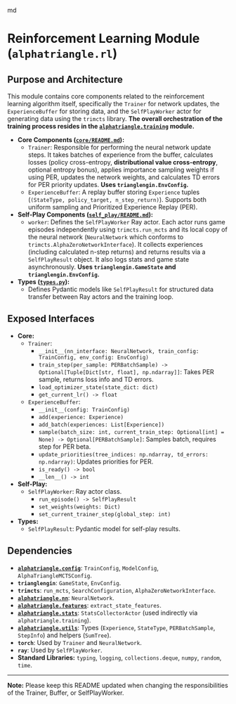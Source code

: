 md
# Reinforcement Learning Module (`alphatriangle.rl`)

## Purpose and Architecture

This module contains core components related to the reinforcement learning algorithm itself, specifically the `Trainer` for network updates, the `ExperienceBuffer` for storing data, and the `SelfPlayWorker` actor for generating data using the `trimcts` library. **The overall orchestration of the training process resides in the [`alphatriangle.training`](../training/README.md) module.**

-   **Core Components ([`core/README.md`](core/README.md)):**
    -   `Trainer`: Responsible for performing the neural network update steps. It takes batches of experience from the buffer, calculates losses (policy cross-entropy, **distributional value cross-entropy**, optional entropy bonus), applies importance sampling weights if using PER, updates the network weights, and calculates TD errors for PER priority updates. **Uses `trianglengin.EnvConfig`.**
    -   `ExperienceBuffer`: A replay buffer storing `Experience` tuples (`(StateType, policy_target, n_step_return)`). Supports both uniform sampling and Prioritized Experience Replay (PER).
-   **Self-Play Components ([`self_play/README.md`](self_play/README.md)):**
    -   `worker`: Defines the `SelfPlayWorker` Ray actor. Each actor runs game episodes independently using `trimcts.run_mcts` and its local copy of the neural network (`NeuralNetwork` which conforms to `trimcts.AlphaZeroNetworkInterface`). It collects experiences (including calculated n-step returns) and returns results via a `SelfPlayResult` object. It also logs stats and game state asynchronously. **Uses `trianglengin.GameState` and `trianglengin.EnvConfig`.**
-   **Types ([`types.py`](types.py)):**
    -   Defines Pydantic models like `SelfPlayResult` for structured data transfer between Ray actors and the training loop.

## Exposed Interfaces

-   **Core:**
    -   `Trainer`:
        -   `__init__(nn_interface: NeuralNetwork, train_config: TrainConfig, env_config: EnvConfig)`
        -   `train_step(per_sample: PERBatchSample) -> Optional[Tuple[Dict[str, float], np.ndarray]]`: Takes PER sample, returns loss info and TD errors.
        -   `load_optimizer_state(state_dict: dict)`
        -   `get_current_lr() -> float`
    -   `ExperienceBuffer`:
        -   `__init__(config: TrainConfig)`
        -   `add(experience: Experience)`
        -   `add_batch(experiences: List[Experience])`
        -   `sample(batch_size: int, current_train_step: Optional[int] = None) -> Optional[PERBatchSample]`: Samples batch, requires step for PER beta.
        -   `update_priorities(tree_indices: np.ndarray, td_errors: np.ndarray)`: Updates priorities for PER.
        -   `is_ready() -> bool`
        -   `__len__() -> int`
-   **Self-Play:**
    -   `SelfPlayWorker`: Ray actor class.
        -   `run_episode() -> SelfPlayResult`
        -   `set_weights(weights: Dict)`
        -   `set_current_trainer_step(global_step: int)`
-   **Types:**
    -   `SelfPlayResult`: Pydantic model for self-play results.

## Dependencies

-   **[`alphatriangle.config`](../config/README.md)**: `TrainConfig`, `ModelConfig`, `AlphaTriangleMCTSConfig`.
-   **`trianglengin`**: `GameState`, `EnvConfig`.
-   **`trimcts`**: `run_mcts`, `SearchConfiguration`, `AlphaZeroNetworkInterface`.
-   **[`alphatriangle.nn`](../nn/README.md)**: `NeuralNetwork`.
-   **[`alphatriangle.features`](../features/README.md)**: `extract_state_features`.
-   **[`alphatriangle.stats`](../stats/README.md)**: `StatsCollectorActor` (used indirectly via `alphatriangle.training`).
-   **[`alphatriangle.utils`](../utils/README.md)**: Types (`Experience`, `StateType`, `PERBatchSample`, `StepInfo`) and helpers (`SumTree`).
-   **`torch`**: Used by `Trainer` and `NeuralNetwork`.
-   **`ray`**: Used by `SelfPlayWorker`.
-   **Standard Libraries:** `typing`, `logging`, `collections.deque`, `numpy`, `random`, `time`.

---

**Note:** Please keep this README updated when changing the responsibilities of the Trainer, Buffer, or SelfPlayWorker.
